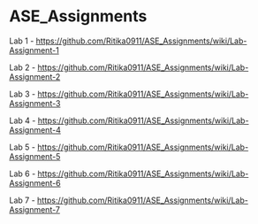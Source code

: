 # ASE_Assignments
Lab 1 - https://github.com/Ritika0911/ASE_Assignments/wiki/Lab-Assignment-1

Lab 2 - https://github.com/Ritika0911/ASE_Assignments/wiki/Lab-Assignment-2

Lab 3 - https://github.com/Ritika0911/ASE_Assignments/wiki/Lab-Assignment-3

Lab 4 - https://github.com/Ritika0911/ASE_Assignments/wiki/Lab-Assignment-4

Lab 5 - https://github.com/Ritika0911/ASE_Assignments/wiki/Lab-Assignment-5

Lab 6 - https://github.com/Ritika0911/ASE_Assignments/wiki/Lab-Assignment-6

Lab 7 - https://github.com/Ritika0911/ASE_Assignments/wiki/Lab-Assignment-7
